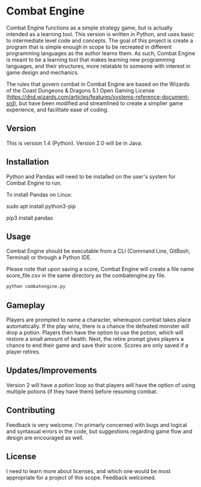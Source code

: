 # Combat Engine
Combat Engine functions as a simple strategy game, but is actually intended as a learning tool. This version is written in Python, and uses basic to intermediate level code and concepts. The goal of this project is create a program that is simple enough in scope to be recreated in different programming languages as the author learns them. As such, Combat Engine is meant to be a learning tool that makes learning new programming languages, and their structures, more relatable to someone with interest in game design and mechanics.

The rules that govern combat in Combat Engine are based on the Wizards of the Coast Dungeons & Dragons 5.1 Open Gaming License (https://dnd.wizards.com/articles/features/systems-reference-document-srd), but have been modified and streamlined to create a simplier game experience, and facilitate ease of coding.

## Version
This is version 1.4 (Python). Version 2.0 will be in Java.

## Installation
Python and Pandas will need to be installed on the user's system for Combat Engine to run.

To install Pandas on Linux:

sudo apt install python3-pip

pip3 install pandas

## Usage
Combat Engine should be executable from a CLI (Command Line, GitBash, Terminal) or through a Python IDE.

Please note that upon saving a score, Combat Engine will create a file name score_file.csv in the same directory as the combatengine.py file.

```python
python combatengine.py
```

## Gameplay
Players are prompted to name a character, whereupon combat takes place automatically. If the play wins, there is a chance the defeated monster will drop a potion. Players then have the option to use the potion, which will restore a small amount of health. Next, the retire prompt gives players a chance to end their game and save their score. Scores are only saved if a player retires.

## Updates/Improvements
Version 2 will have a potion loop so that players will have the option of using multiple potions (if they have them) before resuming combat.

## Contributing
Feedback is very welcome. I'm primarly concerned with bugs and logical and syntaxual errors in the code, but suggestions regarding game flow and design are encouraged as well.

## License
I need to learn more about licenses, and which one would be most appropriate for a project of this scope. Feedback welcomed.
